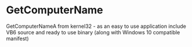 # GetComputerName
GetComputerNameA from kernel32 - as an easy to use application include VB6 source and ready to use binary (along with Windows 10 compatible manifest)
